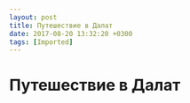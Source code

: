 ```yaml
---
layout: post
title: Путешествие в Далат
date: 2017-08-20 13:32:20 +0300
tags: [Imported]
---
```

# Путешествие в Далат 

